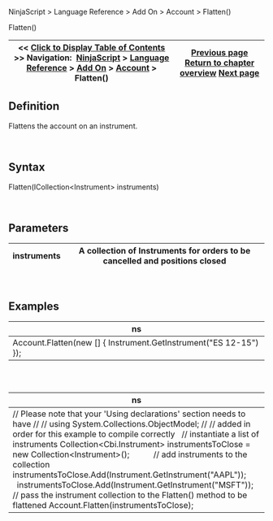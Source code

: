 ﻿


NinjaScript \> Language Reference \> Add On \> Account \> Flatten()






















Flatten()







| \<\< [Click to Display Table of Contents](flatten.md) \>\> **Navigation:**     [NinjaScript](ninjascript.md) \> [Language Reference](language_reference_wip.md) \> [Add On](add_on.md) \> [Account](account_class.md) \> Flatten() | [Previous page](executionupdate.md) [Return to chapter overview](account_class.md) [Next page](get.md) |
| --- | --- |











## Definition


Flattens the account on an instrument.


 


## Syntax


Flatten(ICollection\<Instrument\> instruments)


 


## Parameters




| instruments | A collection of Instruments for orders to be cancelled and positions closed |
| --- | --- |



 


## 


## Examples




| ns |
| --- |
| Account.Flatten(new \[] { Instrument.GetInstrument("ES 12\-15") }); |



 


## 




| ns |
| --- |
| // Please note that your 'Using declarations' section needs to have  // // using System.Collections.ObjectModel; // // added in order for this example to compile correctly   // instantiate a list of instruments Collection\<Cbi.Instrument\> instrumentsToClose \= new Collection\<Instrument\>();            // add instruments to the collection instrumentsToClose.Add(Instrument.GetInstrument("AAPL"));          instrumentsToClose.Add(Instrument.GetInstrument("MSFT"));   // pass the instrument collection to the Flatten() method to be flattened Account.Flatten(instrumentsToClose); |









